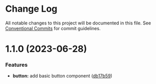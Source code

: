 # Change Log

All notable changes to this project will be documented in this file.
See [Conventional Commits](https://conventionalcommits.org) for commit guidelines.

# 1.1.0 (2023-06-28)

### Features

- **button:** add basic button component ([db17b59](https://github.com/asermax/ui-library/commit/db17b5954efebbcad685ccaef6b1f44ad5070296))
